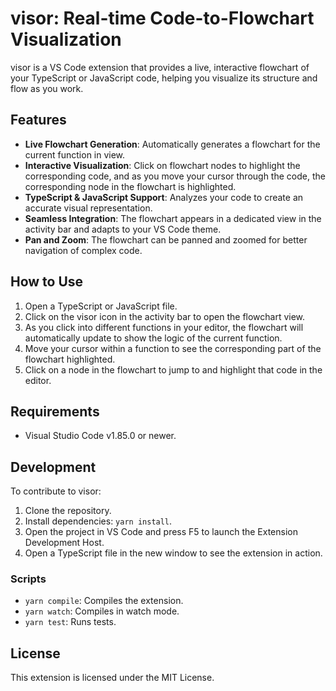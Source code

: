 # visor: Real-time Code-to-Flowchart Visualization

visor is a VS Code extension that provides a live, interactive flowchart of your TypeScript or JavaScript code, helping you visualize its structure and flow as you work.

## Features

- **Live Flowchart Generation**: Automatically generates a flowchart for the current function in view.
- **Interactive Visualization**: Click on flowchart nodes to highlight the corresponding code, and as you move your cursor through the code, the corresponding node in the flowchart is highlighted.
- **TypeScript & JavaScript Support**: Analyzes your code to create an accurate visual representation.
- **Seamless Integration**: The flowchart appears in a dedicated view in the activity bar and adapts to your VS Code theme.
- **Pan and Zoom**: The flowchart can be panned and zoomed for better navigation of complex code.

## How to Use

1.  Open a TypeScript or JavaScript file.
2.  Click on the visor icon in the activity bar to open the flowchart view.
3.  As you click into different functions in your editor, the flowchart will automatically update to show the logic of the current function.
4.  Move your cursor within a function to see the corresponding part of the flowchart highlighted.
5.  Click on a node in the flowchart to jump to and highlight that code in the editor.

## Requirements

- Visual Studio Code v1.85.0 or newer.

## Development

To contribute to visor:

1.  Clone the repository.
2.  Install dependencies: `yarn install`.
3.  Open the project in VS Code and press F5 to launch the Extension Development Host.
4.  Open a TypeScript file in the new window to see the extension in action.

### Scripts

- `yarn compile`: Compiles the extension.
- `yarn watch`: Compiles in watch mode.
- `yarn test`: Runs tests.

## License

This extension is licensed under the MIT License.
